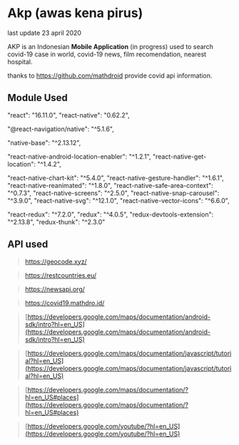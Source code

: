# Akp (awas kena pirus)

last update 23 april 2020

AKP is an Indonesian **Mobile Application** (in progress) used to search covid-19 case in world, covid-19 news, film recomendation, nearest hospital.

thanks to https://github.com/mathdroid provide covid api information.

## Module Used



"react": "16.11.0",
"react-native": "0.62.2",

"@react-navigation/native": "^5.1.6",

"native-base": "^2.13.12",

"react-native-android-location-enabler": "^1.2.1",
"react-native-get-location": "^1.4.2",

"react-native-chart-kit": "^5.4.0",
"react-native-gesture-handler": "^1.6.1",
"react-native-reanimated": "^1.8.0",
"react-native-safe-area-context": "^0.7.3",
"react-native-screens": "^2.5.0",
"react-native-snap-carousel": "^3.9.0",
"react-native-svg": "^12.1.0",
"react-native-vector-icons": "^6.6.0",

"react-redux": "^7.2.0",
"redux": "^4.0.5",
"redux-devtools-extension": "^2.13.8",
"redux-thunk": "^2.3.0"

## API used

> https://geocode.xyz/
	
> https://restcountries.eu/

> https://newsapi.org/

> https://covid19.mathdro.id/

 >[https://developers.google.com/maps/documentation/android-sdk/intro?hl=en_US](https://developers.google.com/maps/documentation/android-sdk/intro?hl=en_US)

>[https://developers.google.com/maps/documentation/javascript/tutorial?hl=en_US](https://developers.google.com/maps/documentation/javascript/tutorial?hl=en_US)

>[https://developers.google.com/maps/documentation/?hl=en_US#places](https://developers.google.com/maps/documentation/?hl=en_US#places)

>[https://developers.google.com/youtube/?hl=en_US](https://developers.google.com/youtube/?hl=en_US)
